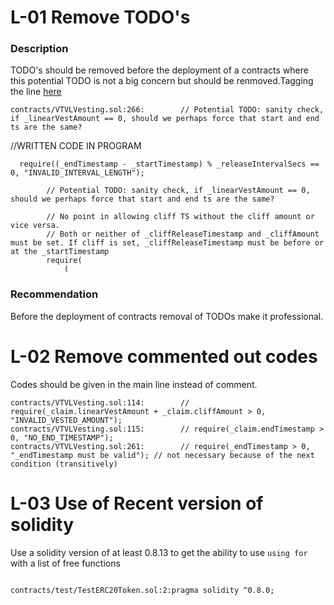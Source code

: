 # L-01 Remove TODO's

### Description 
TODO's should be removed before the deployment of a contracts where this potential TODO is not a big concern but should be renmoved.Tagging the line [here](https://github.com/code-423n4/2022-09-vtvl/blob/f68b7f3e61dad0d873b5b5a1e8126b839afeab5f/contracts/VTVLVesting.sol#L266)

```
contracts/VTVLVesting.sol:266:        // Potential TODO: sanity check, if _linearVestAmount == 0, should we perhaps force that start and end ts are the same?
```

//WRITTEN CODE IN PROGRAM 
```
  require((_endTimestamp - _startTimestamp) % _releaseIntervalSecs == 0, "INVALID_INTERVAL_LENGTH");

        // Potential TODO: sanity check, if _linearVestAmount == 0, should we perhaps force that start and end ts are the same?

        // No point in allowing cliff TS without the cliff amount or vice versa.
        // Both or neither of _cliffReleaseTimestamp and _cliffAmount must be set. If cliff is set, _cliffReleaseTimestamp must be before or at the _startTimestamp
        require( 
            (
```

### Recommendation

Before the deployment of contracts removal of TODOs make it professional.

# L-02 Remove commented out codes
 Codes should be given in the main line instead of comment.

```
contracts/VTVLVesting.sol:114:        // require(_claim.linearVestAmount + _claim.cliffAmount > 0, "INVALID_VESTED_AMOUNT");
contracts/VTVLVesting.sol:115:        // require(_claim.endTimestamp > 0, "NO_END_TIMESTAMP");
contracts/VTVLVesting.sol:261:        // require(_endTimestamp > 0, "_endTimestamp must be valid"); // not necessary because of the next condition (transitively)

```
 # L-03 Use of Recent version of solidity
 
Use a solidity version of at least 0.8.13 to get the ability to use `using for` with a list of free functions

```

contracts/test/TestERC20Token.sol:2:pragma solidity ^0.8.0;
```

